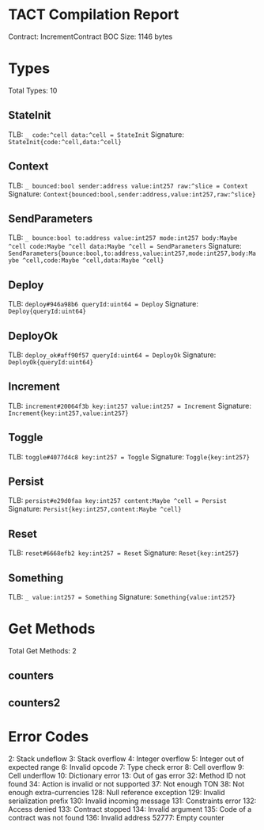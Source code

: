 # TACT Compilation Report
Contract: IncrementContract
BOC Size: 1146 bytes

# Types
Total Types: 10

## StateInit
TLB: `_ code:^cell data:^cell = StateInit`
Signature: `StateInit{code:^cell,data:^cell}`

## Context
TLB: `_ bounced:bool sender:address value:int257 raw:^slice = Context`
Signature: `Context{bounced:bool,sender:address,value:int257,raw:^slice}`

## SendParameters
TLB: `_ bounce:bool to:address value:int257 mode:int257 body:Maybe ^cell code:Maybe ^cell data:Maybe ^cell = SendParameters`
Signature: `SendParameters{bounce:bool,to:address,value:int257,mode:int257,body:Maybe ^cell,code:Maybe ^cell,data:Maybe ^cell}`

## Deploy
TLB: `deploy#946a98b6 queryId:uint64 = Deploy`
Signature: `Deploy{queryId:uint64}`

## DeployOk
TLB: `deploy_ok#aff90f57 queryId:uint64 = DeployOk`
Signature: `DeployOk{queryId:uint64}`

## Increment
TLB: `increment#20064f3b key:int257 value:int257 = Increment`
Signature: `Increment{key:int257,value:int257}`

## Toggle
TLB: `toggle#4077d4c8 key:int257 = Toggle`
Signature: `Toggle{key:int257}`

## Persist
TLB: `persist#e29d0faa key:int257 content:Maybe ^cell = Persist`
Signature: `Persist{key:int257,content:Maybe ^cell}`

## Reset
TLB: `reset#6668efb2 key:int257 = Reset`
Signature: `Reset{key:int257}`

## Something
TLB: `_ value:int257 = Something`
Signature: `Something{value:int257}`

# Get Methods
Total Get Methods: 2

## counters

## counters2

# Error Codes
2: Stack undeflow
3: Stack overflow
4: Integer overflow
5: Integer out of expected range
6: Invalid opcode
7: Type check error
8: Cell overflow
9: Cell underflow
10: Dictionary error
13: Out of gas error
32: Method ID not found
34: Action is invalid or not supported
37: Not enough TON
38: Not enough extra-currencies
128: Null reference exception
129: Invalid serialization prefix
130: Invalid incoming message
131: Constraints error
132: Access denied
133: Contract stopped
134: Invalid argument
135: Code of a contract was not found
136: Invalid address
52777: Empty counter